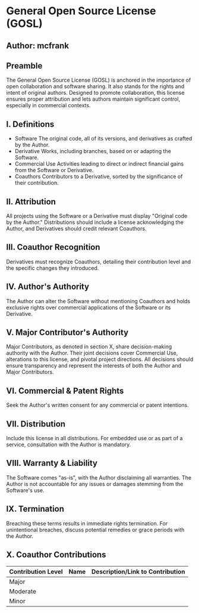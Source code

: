 # General Open Source License (GOSL)

## Author: mcfrank

## Preamble

The General Open Source License (GOSL) is anchored in the importance of open collaboration and software sharing. It also stands for the rights and intent of original authors. Designed to promote collaboration, this license ensures proper attribution and lets authors maintain significant control, especially in commercial contexts.

## I. Definitions

- Software The original code, all of its versions, and derivatives as crafted by the Author.
- Derivative Works, including branches, based on or adapting the Software.
- Commercial Use Activities leading to direct or indirect financial gains from the Software or Derivative.
- Coauthors Contributors to a Derivative, sorted by the significance of their contribution.

## II. Attribution

All projects using the Software or a Derivative must display "Original code by the Author." Distributions should include a license acknowledging the Author, and Derivatives should credit relevant Coauthors.

## III. Coauthor Recognition

Derivatives must recognize Coauthors, detailing their contribution level and the specific changes they introduced.

## IV. Author's Authority

The Author can alter the Software without mentioning Coauthors and holds exclusive rights over commercial applications of the Software or its Derivative.

## V. Major Contributor's Authority

Major Contributors, as denoted in section X, share decision-making authority with the Author. Their joint decisions cover Commercial Use, alterations to this license, and pivotal project directions. All decisions should ensure transparency and represent the interests of both the Author and Major Contributors.

## VI. Commercial & Patent Rights

Seek the Author's written consent for any commercial or patent intentions.

## VII. Distribution

Include this license in all distributions. For embedded use or as part of a service, consultation with the Author is mandatory.

## VIII. Warranty & Liability

The Software comes "as-is", with the Author disclaiming all warranties. The Author is not accountable for any issues or damages stemming from the Software's use.

## IX. Termination

Breaching these terms results in immediate rights termination. For unintentional breaches, discuss potential remedies or grace periods with the Author.

## X. Coauthor Contributions

| Contribution Level | Name | Description/Link to Contribution |
|--------------------|------|---------------------------------|
| Major              |      |                                 |
| Moderate           |      |                                 |
| Minor              |      |                                 |
